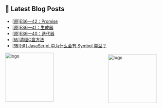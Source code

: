 ## 📕 Latest Blog Posts

<!-- BLOG-POST-LIST:START -->
- [[原]ES6—42：Promise](https://blog.csdn.net/sinat_41696687/article/details/114382100)
- [[原]ES6—41：生成器](https://blog.csdn.net/sinat_41696687/article/details/114368517)
- [[原]ES6—40：迭代器](https://blog.csdn.net/sinat_41696687/article/details/114365943)
- [[转]清理C盘方法](https://blog.csdn.net/sinat_41696687/article/details/114359305)
- [[转][译] JavaScript 中为什么会有 Symbol 类型？](https://blog.csdn.net/sinat_41696687/article/details/114286970)
<!-- BLOG-POST-LIST:END -->
<img src="https://github-readme-stats.vercel.app/api?username=qq1120637483&show_icons=true" alt="logo" height="160" align="right" style="margin: 5px; margin-bottom: 20px;" />

<img src="https://github-profile-trophy.vercel.app/?username=qq1120637483&theme=flat&column=7" alt="logo" height="160" align="center" style="margin: auto; margin-bottom: 20px;" />


<!--
**qq1120637483/qq1120637483** is a ✨ _special_ ✨ repository because its `README.md` (this file) appears on your GitHub profile.

Here are some ideas to get you started:

- 🔭 I’m currently working on ...
- 🌱 I’m currently learning ...
- 👯 I’m looking to collaborate on ...
- 🤔 I’m looking for help with ...
- 💬 Ask me about ...
- 📫 How to reach me: ...
- 😄 Pronouns: ...
- ⚡ Fun fact: ...
-->
